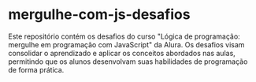 # mergulhe-com-js-desafios
Este repositório contém os desafios do curso "Lógica de programação: mergulhe em programação com JavaScript" da Alura. Os desafios visam consolidar o aprendizado e aplicar os conceitos abordados nas aulas, permitindo que os alunos desenvolvam suas habilidades de programação de forma prática.
